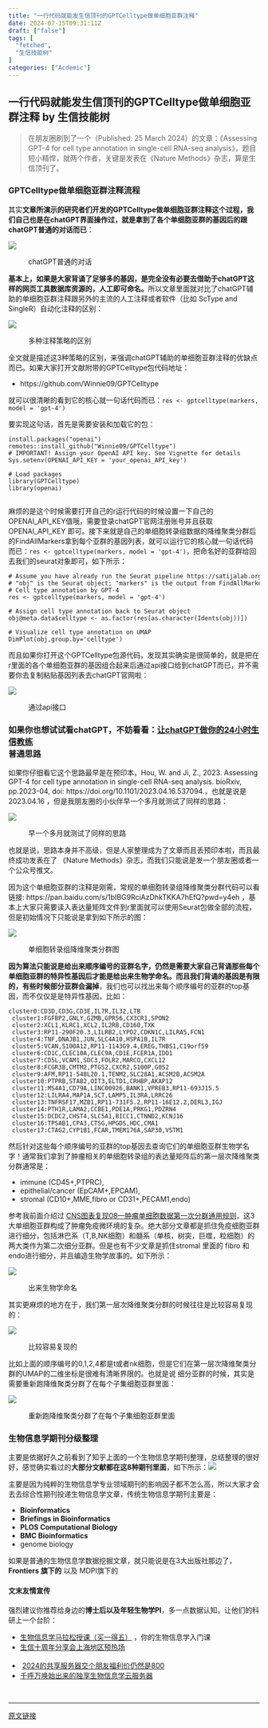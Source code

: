 ```yaml
---
title: "一行代码就能发生信顶刊的GPTCelltype做单细胞亚群注释"
date: 2024-07-15T09:31:11Z
draft: ["false"]
tags: [
  "fetched",
  "生信技能树"
]
categories: ["Acdemic"]
---
```

一行代码就能发生信顶刊的GPTCelltype做单细胞亚群注释 by 生信技能树
------
<div><section data-tool="mdnice编辑器" data-website="https://www.mdnice.com"><blockquote data-tool="mdnice编辑器"><p>在朋友圈刷到了一个（Published: 25 March 2024）的文章：《Assessing GPT-4 for cell type annotation in single-cell RNA-seq analysis》，题目短小精悍，就两个作者，关键是发表在《Nature Methods》杂志，算是生信顶刊了。</p></blockquote><h3 data-tool="mdnice编辑器"><span>GPTCelltype做单细胞亚群注释流程</span></h3><p data-tool="mdnice编辑器">其实<strong>文章所演示的研究者们开发的GPTCelltype做单细胞亚群注释这个过程，我们自己也是在chatGPT界面操作过，就是拿到了各个单细胞亚群的基因后的跟chatGPT普通的对话而已</strong>：</p><p><img data-galleryid="" data-imgfileid="100045489" data-ratio="1.4487704918032787" data-s="300,640" data-src="https://mmbiz.qpic.cn/mmbiz_png/cZNhZQ6j4wxsyv7mDrVVicquqlgBMiaIPDxybmmShRSpuuicRTmKLU2EJwIOsYXzeL9XibVl5faeAOl6NZYlTjCdiag/640?wx_fmt=png&amp;from=appmsg" data-type="png" data-w="976" src="https://mmbiz.qpic.cn/mmbiz_png/cZNhZQ6j4wxsyv7mDrVVicquqlgBMiaIPDxybmmShRSpuuicRTmKLU2EJwIOsYXzeL9XibVl5faeAOl6NZYlTjCdiag/640?wx_fmt=png&amp;from=appmsg"></p><figure data-tool="mdnice编辑器"><figcaption>chatGPT普通的对话</figcaption></figure><p data-tool="mdnice编辑器"><strong>基本上，如果是大家背诵了足够多的基因，是完全没有必要去借助于chatGPT这样的网页工具数据库资源的，人工即可命名。</strong>所以文章里面就对比了chatGPT辅助的单细胞亚群注释跟另外的主流的人工注释或者软件（比如 ScType and SingleR）自动化注释的区别：</p><p><img data-galleryid="" data-imgfileid="100045488" data-ratio="1.625287356321839" data-s="300,640" data-src="https://mmbiz.qpic.cn/mmbiz_png/cZNhZQ6j4wxsyv7mDrVVicquqlgBMiaIPDn7JNrbLLOd5B7O272xQqHalnVp2tn3QwicgrgtPcnDqF60QZOkVoIMg/640?wx_fmt=png&amp;from=appmsg" data-type="png" data-w="870" src="https://mmbiz.qpic.cn/mmbiz_png/cZNhZQ6j4wxsyv7mDrVVicquqlgBMiaIPDn7JNrbLLOd5B7O272xQqHalnVp2tn3QwicgrgtPcnDqF60QZOkVoIMg/640?wx_fmt=png&amp;from=appmsg"></p><figure data-tool="mdnice编辑器"><figcaption>多种注释策略的区别</figcaption></figure><p data-tool="mdnice编辑器">全文就是描述这3种策略的区别，来强调chatGPT辅助的单细胞亚群注释的优缺点而已。如果大家打开文献附带的GPTCelltype包代码地址：</p><ul data-tool="mdnice编辑器"><li><section>https://github.com/Winnie09/GPTCelltype</section></li></ul><p data-tool="mdnice编辑器">就可以很清晰的看到它的核心就一句话代码而已：<code>res &lt;- gptcelltype(markers, model = 'gpt-4')</code></p><p data-tool="mdnice编辑器">要实现这句话，首先是需要安装和加载它的包：</p><pre data-tool="mdnice编辑器"><code>install.packages(<span>"openai"</span>)<br>remotes::install_github(<span>"Winnie09/GPTCelltype"</span>)<br><span># IMPORTANT! Assign your OpenAI API key. See Vignette for details</span><br>Sys.setenv(OPENAI_API_KEY = <span>'your_openai_API_key'</span>)<br><br><span># Load packages</span><br><span>library</span>(GPTCelltype)<br><span>library</span>(openai)<br><br></code></pre><p data-tool="mdnice编辑器">麻烦的是这个时候需要打开自己的r运行代码的时候设置一下自己的OPENAI_API_KEY值哦，需要登录chatGPT官网注册账号并且获取 OPENAI_API_KEY 即可。接下来就是自己的单细胞转录组数据的降维聚类分群后的FindAllMarkers拿到每个亚群的基因列表，就可以运行它的核心就一句话代码而已：<code>res &lt;- gptcelltype(markers, model = 'gpt-4')</code>，把命名好的亚群给回去我们的seurat对象即可，如下所示：</p><pre data-tool="mdnice编辑器"><code><span># Assume you have already run the Seurat pipeline https://satijalab.org/seurat/</span><br><span># "obj" is the Seurat object; "markers" is the output from FindAllMarkers(obj)</span><br><span># Cell type annotation by GPT-4</span><br>res &lt;- gptcelltype(markers, model = <span>'gpt-4'</span>)<br><br><span># Assign cell type annotation back to Seurat object</span><br>obj@meta.data$celltype &lt;- as.factor(res[as.character(Idents(obj))])<br><br><span># Visualize cell type annotation on UMAP</span><br>DimPlot(obj,group.by=<span>'celltype'</span>)<br></code></pre><p data-tool="mdnice编辑器">而且如果你打开这个GPTCelltype包源代码，发现其实确实是很简单的，就是把在r里面的各个单细胞亚群的基因组合起来后通过api接口给到chatGPT而已，并不需要你去复制粘贴基因列表去chatGPT官网啦：</p><p><img data-galleryid="" data-imgfileid="100045487" data-ratio="0.25555555555555554" data-s="300,640" data-src="https://mmbiz.qpic.cn/mmbiz_png/cZNhZQ6j4wxsyv7mDrVVicquqlgBMiaIPDhJVSiaynWqgdqUCMOSFibZRDGwzEaRYBfTbybawvjzj9z0uOa6kjVjDw/640?wx_fmt=png&amp;from=appmsg" data-type="png" data-w="1080" src="https://mmbiz.qpic.cn/mmbiz_png/cZNhZQ6j4wxsyv7mDrVVicquqlgBMiaIPDhJVSiaynWqgdqUCMOSFibZRDGwzEaRYBfTbybawvjzj9z0uOa6kjVjDw/640?wx_fmt=png&amp;from=appmsg"></p><figure data-tool="mdnice编辑器"><figcaption><span>通过api接口</span></figcaption></figure><h3 data-tool="mdnice编辑器"><span><span>如果你也想试试看chatGPT，不妨看看：<a target="_blank" href="http://mp.weixin.qq.com/s?__biz=MzAxMDkxODM1Ng==&amp;mid=2247526548&amp;idx=1&amp;sn=d5652f85c6dc53584380a909e37388b2&amp;chksm=9b4b282fac3ca139f5b60a2aa83848bcfb029d3f6e1e11f143d3ece9db4658c86ed5ccfcfce6&amp;scene=21#wechat_redirect" textvalue="让chatGPT做你的24小时生信教练" linktype="text" imgurl="" imgdata="null" data-itemshowtype="0" tab="innerlink" data-linktype="2"><span>让chatGPT做你的24小时生信教练</span></a></span></span><span><br></span><span>普通思路</span></h3><p data-tool="mdnice编辑器">如果你仔细看它这个思路最早是在预印本，Hou, W. and Ji, Z., 2023. Assessing GPT-4 for cell type annotation in single-cell RNA-seq analysis. bioRxiv, pp.2023-04, doi: https://doi.org/10.1101/2023.04.16.537094.，也就是说是 2023.04.16 ，但是我朋友圈的小伙伴早一个多月就测试了同样的思路：</p><p><img data-galleryid="" data-imgfileid="100045490" data-ratio="0.7814814814814814" data-s="300,640" data-src="https://mmbiz.qpic.cn/mmbiz_png/cZNhZQ6j4wxsyv7mDrVVicquqlgBMiaIPDa7lFhp38ZTq1eBmPaxccG6Dk3CT8HNZ0HzgFRiaO1SicVGxhYQfbnciaw/640?wx_fmt=png&amp;from=appmsg" data-type="png" data-w="1080" src="https://mmbiz.qpic.cn/mmbiz_png/cZNhZQ6j4wxsyv7mDrVVicquqlgBMiaIPDa7lFhp38ZTq1eBmPaxccG6Dk3CT8HNZ0HzgFRiaO1SicVGxhYQfbnciaw/640?wx_fmt=png&amp;from=appmsg"></p><figure data-tool="mdnice编辑器"><figcaption>早一个多月就测试了同样的思路</figcaption></figure><p data-tool="mdnice编辑器">也就是说，思路本身并不高级，但是人家整理成为了文章而且丢预印本啦，而且最终成功发表在了 《Nature Methods》杂志，而我们只能说是发一个朋友圈或者一个公众号推文。</p><p data-tool="mdnice编辑器">因为这个单细胞亚群的注释是刚需，常规的单细胞转录组降维聚类分群代码可以看 链接: https://pan.baidu.com/s/1bIBG9RciAzDhkTKKA7hEfQ?pwd=y4eh ，基本上大家只需要读入表达量矩阵文件到r里面就可以使用Seurat包做全部的流程，但是初始情况下只能说是拿到如下所示的图：</p><p><img data-galleryid="" data-imgfileid="100045491" data-ratio="1.0046296296296295" data-s="300,640" data-src="https://mmbiz.qpic.cn/mmbiz_png/cZNhZQ6j4wxsyv7mDrVVicquqlgBMiaIPD77mTgxwqzQ0gSsc607fxzpTPBfXRmOEdcmK1DGCiaMWXAC150vFV72A/640?wx_fmt=png&amp;from=appmsg" data-type="png" data-w="1080" src="https://mmbiz.qpic.cn/mmbiz_png/cZNhZQ6j4wxsyv7mDrVVicquqlgBMiaIPD77mTgxwqzQ0gSsc607fxzpTPBfXRmOEdcmK1DGCiaMWXAC150vFV72A/640?wx_fmt=png&amp;from=appmsg"></p><figure data-tool="mdnice编辑器"><figcaption>单细胞转录组降维聚类分群图</figcaption></figure><p data-tool="mdnice编辑器"><strong>因为算法只能说是给出来顺序编号的亚群名字，仍然是需要大家自己背诵那些每个单细胞亚群的特异性基因后才能是给出来生物学命名。而且我们背诵的基因是有限的，有些时候部分亚群会漏掉</strong>，我们也可以找出来每个顺序编号的亚群的top基因，而不仅仅是是特异性基因，比如：</p><pre data-tool="mdnice编辑器"><code>cluster0:CD3D,CD3G,CD3E,IL7R,IL32,LTB<br> cluster1:FGFBP2,GNLY,GZMB,GPR56,CX3CR1,SPON2<br> cluster2:XCL1,KLRC1,XCL2,IL2RB,CD160,TXK<br> cluster3:RP11-290F20.3,LILRB2,LYPD2,CDKN1C,LILRA5,FCN1<br> cluster4:TNF,DNAJB1,JUN,SLC4A10,HSPA1B,IL7R<br> cluster5:VCAN,S100A12,RP11-1143G9.4,EREG,THBS1,C19orf59<br> cluster6:CD1C,CLEC10A,CLEC9A,CD1E,FCER1A,IDO1<br> cluster7:CD5L,VCAM1,SDC3,FOLR2,MARCO,CXCL12<br> cluster8:FCGR3B,CMTM2,PTGS2,CXCR2,S100P,G0S2<br> cluster9:AFM,RP11-548L20.1,TENM2,SLC28A1,ACSM2B,ACSM2A<br> cluster10:PTPRB,STAB2,OIT3,ELTD1,CRHBP,AKAP12<br> cluster11:MS4A1,CD79A,LINC00926,BANK1,VPREB3,RP11-693J15.5<br> cluster12:LILRA4,MAP1A,SCT,LAMP5,IL3RA,LRRC26<br> cluster13:TNFRSF17,MZB1,RP11-731F5.2,RP11-16E12.2,DERL3,IGJ<br> cluster14:PTH1R,LAMA2,CCBE1,PDE1A,PRKG1,PDZRN4<br> cluster15:DCDC2,CHST4,SLC5A1,BICC1,CTNND2,KCNJ16<br> cluster16:TPSAB1,CPA3,CTSG,HPGDS,HDC,CMA1<br> cluster17:CTAG2,CYP1B1,FCAR,TMEM176A,SAP30,VSTM1<br></code></pre><p data-tool="mdnice编辑器">然后针对这些每个顺序编号的亚群的top基因去查询它们的单细胞亚群生物学名字！通常我们拿到了肿瘤相关的单细胞转录组的表达量矩阵后的第一层次降维聚类分群通常是：</p><ul data-tool="mdnice编辑器"><li><section>immune (CD45+,PTPRC),</section></li><li><section>epithelial/cancer (EpCAM+,EPCAM),</section></li><li><section>stromal (CD10+,MME,fibro or CD31+,PECAM1,endo)</section></li></ul><p data-tool="mdnice编辑器">参考我前面介绍过 <a href="https://mp.weixin.qq.com/s?__biz=MzI1Njk4ODE0MQ==&amp;mid=2247488940&amp;idx=1&amp;sn=1cc8a8a74715087939b9721c0881775d&amp;scene=21#wechat_redirect" data-linktype="2">CNS图表复现08—肿瘤单细胞数据第一次分群通用规则</a>，这3大单细胞亚群构成了肿瘤免疫微环境的复杂。绝大部分文章都是抓住免疫细胞亚群进行细分，包括淋巴系（T,B,NK细胞）和髓系（单核，树突，巨噬，粒细胞）的两大类作为第二次细分亚群。但是也有不少文章是抓住stromal 里面的 fibro 和endo进行细分，并且编造生物学故事的。如下所示：</p><p><img data-galleryid="" data-imgfileid="100045493" data-ratio="0.7240740740740741" data-s="300,640" data-src="https://mmbiz.qpic.cn/mmbiz_png/cZNhZQ6j4wxsyv7mDrVVicquqlgBMiaIPDe0aVHZKSicCEuLV13ewbEq3J0jKgR6lWs6xLV3QZ7es7SicDibWQTMsFA/640?wx_fmt=png&amp;from=appmsg" data-type="png" data-w="1080" src="https://mmbiz.qpic.cn/mmbiz_png/cZNhZQ6j4wxsyv7mDrVVicquqlgBMiaIPDe0aVHZKSicCEuLV13ewbEq3J0jKgR6lWs6xLV3QZ7es7SicDibWQTMsFA/640?wx_fmt=png&amp;from=appmsg"></p><figure data-tool="mdnice编辑器"><figcaption>出来生物学命名</figcaption></figure><p data-tool="mdnice编辑器">其实更麻烦的地方在于，我们第一层次降维聚类分群的时候往往是比较容易复现的：</p><p><img data-galleryid="" data-imgfileid="100045492" data-ratio="0.4305555555555556" data-s="300,640" data-src="https://mmbiz.qpic.cn/mmbiz_png/cZNhZQ6j4wxsyv7mDrVVicquqlgBMiaIPD7YJn2YGLq8MqlyNy0tRCnLAm7MJX6gbHf6lwpH4sM8IVtuicoNkmsPg/640?wx_fmt=png&amp;from=appmsg" data-type="png" data-w="1080" src="https://mmbiz.qpic.cn/mmbiz_png/cZNhZQ6j4wxsyv7mDrVVicquqlgBMiaIPD7YJn2YGLq8MqlyNy0tRCnLAm7MJX6gbHf6lwpH4sM8IVtuicoNkmsPg/640?wx_fmt=png&amp;from=appmsg"></p><figure data-tool="mdnice编辑器"><figcaption>比较容易复现的</figcaption></figure><p data-tool="mdnice编辑器">比如上面的顺序编号的0,1,2,4都是t或者nk细胞，但是它们在第一层次降维聚类分群的UMAP的二维坐标是很难有清晰界限的。也就是说 细分亚群的时候，其实是需要重新跑降维聚类分群了在每个子集细胞亚群里面：</p><p><img data-galleryid="" data-imgfileid="100045494" data-ratio="0.5435185185185185" data-s="300,640" data-src="https://mmbiz.qpic.cn/mmbiz_png/cZNhZQ6j4wxsyv7mDrVVicquqlgBMiaIPD9rWhWc4uYMnOompIRw9jqn7W17fmr0sJticXgfSYPXP2bFiaib62cficGQ/640?wx_fmt=png&amp;from=appmsg" data-type="png" data-w="1080" src="https://mmbiz.qpic.cn/mmbiz_png/cZNhZQ6j4wxsyv7mDrVVicquqlgBMiaIPD9rWhWc4uYMnOompIRw9jqn7W17fmr0sJticXgfSYPXP2bFiaib62cficGQ/640?wx_fmt=png&amp;from=appmsg"></p><figure data-tool="mdnice编辑器"><figcaption>重新跑降维聚类分群了在每个子集细胞亚群里面</figcaption></figure><h3 data-tool="mdnice编辑器"><span>生物信息学期刊分级整理</span></h3><p data-tool="mdnice编辑器">主要是依据好久之前看到了知乎上面的一个生物信息学期刊整理，总结整理的很好好，感觉确实看过的<strong>大部分文献都在这8种期刊里面</strong>，如下所示：<img data-imgfileid="100045495" data-ratio="1.8907407407407408" data-src="https://mmbiz.qpic.cn/mmbiz_png/cZNhZQ6j4wzXs0bgNGDLbicyyURS5rkMBwAGylldSib3VbCJQUFdC4FENtpfaK89u76icV1YQxkpxIlmQWk1tF0wg/640?wx_fmt=png&amp;wxfrom=13&amp;tp=wxpic" data-w="1080" src="https://mmbiz.qpic.cn/mmbiz_png/cZNhZQ6j4wzXs0bgNGDLbicyyURS5rkMBwAGylldSib3VbCJQUFdC4FENtpfaK89u76icV1YQxkpxIlmQWk1tF0wg/640?wx_fmt=png&amp;wxfrom=13&amp;tp=wxpic"></p><p data-tool="mdnice编辑器">主要是因为纯粹的生物信息学专业领域期刊的影响因子都不怎么高，所以大家才会去去综合性期刊投递生物信息学文章，传统生物信息学期刊主要是：</p><ul data-tool="mdnice编辑器"><li><section><strong>Bioinformatics</strong></section></li><li><section><strong>Briefings in Bioinformatics</strong></section></li><li><section><strong>PLOS Computational Biology</strong></section></li><li><section><strong>BMC Bioinformatics</strong></section></li><li><section>genome biology</section></li></ul><p data-tool="mdnice编辑器">如果是普通的生物信息学数据挖掘文章，就只能说是在3大出版社那边了，<strong>Frontiers 旗下的</strong> 以及 MDPI旗下的  </p></section><h4 data-tool="mdnice编辑器">文末友情宣传</h4><p data-tool="mdnice编辑器">强烈建议你推荐给身边的<strong>博士后以及年轻生物学PI</strong>，多一点数据认知，让他们的科研上一个台阶：</p><ul data-tool="mdnice编辑器"><li><section><a target="_blank" href="http://mp.weixin.qq.com/s?__biz=MzAxMDkxODM1Ng==&amp;mid=2247529099&amp;idx=1&amp;sn=fe3be2d43a6284a36c15625c23dc9a3e&amp;chksm=9b4b3230ac3cbb26b875bd0a294f24dfbd41a2b59996fbfe79087330d267c4ec70882683c3bd&amp;scene=21#wechat_redirect" textvalue="生物信息学马拉松授课（买一得‍五）" linktype="text" imgurl="" imgdata="null" data-itemshowtype="0" tab="innerlink" data-linktype="2" hasload="1">生物信息学马拉松授课（买一得五）</a> ，你的生物信息学入门课</section></li><li><section><a target="_blank" href="http://mp.weixin.qq.com/s?__biz=MzAxMDkxODM1Ng==&amp;mid=2247528924&amp;idx=1&amp;sn=d5d3e68e67b8000b322a4fef6b683bc2&amp;chksm=9b4b3167ac3cb871527c6f2b2d141404fbe49021b54656cb3d45eeb0f7dfca2bdc6fa759601c&amp;scene=21#wechat_redirect" textvalue="生信十周年分享会上海地区预热场" linktype="text" imgurl="" imgdata="null" data-itemshowtype="0" tab="innerlink" data-linktype="2" hasload="1">生信十周年分享会上海地区预热场</a><br></section><section><br></section></li><li><section> <a target="_blank" href="http://mp.weixin.qq.com/s?__biz=MzAxMDkxODM1Ng==&amp;mid=2247528363&amp;idx=1&amp;sn=5e02f3e9b2e148191e23ebc2c0d780e7&amp;chksm=9b4b2f10ac3ca606c1c4bac8cf112bb9b0f18e3c4262f5f2b8c0dba3bfedf2ba201507247005&amp;scene=21#wechat_redirect" textvalue="2024的共享服务器交个朋友福利价仍然是800" linktype="text" imgurl="" imgdata="null" data-itemshowtype="0" tab="innerlink" data-linktype="2" hasload="1">2024的共享服务器交个朋友福利价仍然是800</a></section></li><li><section><a target="_blank" href="http://mp.weixin.qq.com/s?__biz=MzAxMDkxODM1Ng==&amp;mid=2247519765&amp;idx=1&amp;sn=ce5a8c8182f854c88043059f8c2cb9ff&amp;chksm=9b4bceaeac3c47b88c19941d43dbb1401f3a92206481a0afc41159927868199643f795d62a7e&amp;scene=21#wechat_redirect" textvalue="千呼万唤始出来的独享生物信息学云服务器" linktype="text" imgurl="" imgdata="null" data-itemshowtype="0" tab="innerlink" data-linktype="2" hasload="1">千呼万唤始出来的独享生物信息学云服务器</a></section></li></ul><p><span><span> </span></span><span></span></p><p><mp-style-type data-value="3"></mp-style-type></p></div>  
<hr>
<a href="https://mp.weixin.qq.com/s/fKZVW1DpmnwLRCFi_KMTVg",target="_blank" rel="noopener noreferrer">原文链接</a>
